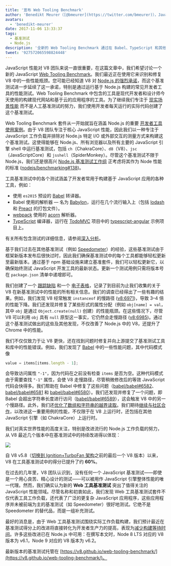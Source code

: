 ```yaml
---
title: '宣布 Web Tooling Benchmark'
author: 'Benedikt Meurer（[@bmeurer](https://twitter.com/bmeurer)），JavaScript 性能协调员'
avatars:
  - 'benedikt-meurer'
date: 2017-11-06 13:33:37
tags:
  - 基准测试
  - Node.js
description: '全新的 Web Tooling Benchmark 通过在 Babel、TypeScript 和其他实际项目中，帮助识别和修复 V8 的性能瓶颈。'
tweet: '927572065598824448'
---
```

JavaScript 性能对 V8 团队来说一直很重要，在这篇文章中，我们希望讨论一个新的 JavaScript [Web Tooling Benchmark](https://v8.github.io/web-tooling-benchmark)。我们最近正在使用它来识别和修复 V8 中的一些性能瓶颈。您可能已经知道 V8 对 [Node.js 的强烈承诺](/blog/v8-nodejs)，而这个基准测试进一步延续了这一承诺，特别是通过运行基于 Node.js 构建的常见开发者工具的性能测试。Web Tooling Benchmark 中包含的工具是现代开发者和设计师今天使用的构建现代网站和基于云的应用程序的工具。为了继续我们专注于 [现实场景性能](/blog/real-world-performance/) 而不是人工基准测试的努力，我们使用开发者每天运行的实际代码创建了这个基准测试。

<!--truncate-->
Web Tooling Benchmark 套件从一开始就旨在涵盖 Node.js 的重要 [开发者工具使用案例](https://github.com/nodejs/benchmarking/blob/master/docs/use_cases.md#web-developer-tooling)。由于 V8 团队专注于核心 JavaScript 性能，因此我们以一种专注于 JavaScript 工作负载并排除对 Node.js 特定 I/O 或外部交互的测量方式来构建这个基准测试。这使得能够在 Node.js、所有浏览器以及所有主要的 JavaScript 引擎 shell 中运行基准测试，包括 `ch`（ChakraCore）、`d8`（V8）、`jsc`（JavaScriptCore）和 `jsshell`（SpiderMonkey）。尽管这个基准测试不限于 Node.js，我们还是很高兴 [Node.js 基准测试工作组](https://github.com/nodejs/benchmarking) 正考虑将其作为 Node 性能的标准 ([nodejs/benchmarking#138](https://github.com/nodejs/benchmarking/issues/138))。

工具基准测试中的各个测试涵盖了开发者常用于构建基于 JavaScript 应用的各种工具，例如：

- 使用 `es2015` 预设的 [Babel](https://github.com/babel/babel) 转译器。
- Babel 使用的解析器 — 名为 [Babylon](https://github.com/babel/babylon)，运行在几个流行输入上（包括 [lodash](https://lodash.com/) 和 [Preact](https://github.com/developit/preact) 的打包文件）。
- [webpack](http://webpack.js.org/) 使用的 [acorn](https://github.com/ternjs/acorn) 解析器。
- [TypeScript](http://www.typescriptlang.org/) 编译器，运行在 [TodoMVC](https://github.com/tastejs/todomvc) 项目中的 [typescript-angular](https://github.com/tastejs/todomvc/tree/master/examples/typescript-angular) 示例项目上。

有关所有包含测试的详细信息，请参阅[深入分析](https://github.com/v8/web-tooling-benchmark/blob/master/docs/in-depth.md)。

基于我们过去在其他基准测试（例如 [Speedometer](http://browserbench.org/Speedometer)）的经验，这些基准测试由于框架新版本发布后很快过时，因此我们确保基准测试中的每个工具都能够轻松更新至最新版本。通过基于 npm 基础设施来建立基准套件，我们可以轻松更新它，以确保始终测试 JavaScript 开发工具的最新状态。更新一个测试用例只需将版本号在 `package.json` 清单中递增即可。

我们创建了一个 [跟踪缺陷](http://crbug.com/v8/6936) 和一个 [电子表格](https://docs.google.com/spreadsheets/d/14XseWDyiJyxY8_wXkQpc7QCKRgMrUbD65sMaNvAdwXw)，记录了到目前为止我们收集的关于 V8 在新基准测试中的性能的所有相关信息。我们的调查已经得出了一些有趣的结果。例如，我们发现 V8 经常触发 `instanceof` 的慢路径 ([v8:6971](http://crbug.com/v8/6971))，导致 3–4 倍的性能下降。我们还发现并修复了某些形式的属性分配（例如 `obj[name] = val`，其中 `obj` 是通过 `Object.create(null)` 创建）的性能瓶颈。在这些情况下，尽管 V8 可以利用 `obj` 具有 `null` 原型这一事实，它仍然会走慢路径 ([v8:6985](http://crbug.com/v8/6985))。通过这个基准测试做出的这些及其他发现，不仅改善了 Node.js 中的 V8，还提升了 Chrome 中的性能。

我们不仅仅致力于让 V8 更快，还在找到问题时修复并向上游提交了基准测试工具和库中的性能错误。例如，我们发现了 [Babel](https://github.com/babel/babel) 中的一些性能问题，其中代码模式像

```js
value = items[items.length - 1];
```

会导致访问属性 `"-1"`，因为代码在之前没有检查 `items` 是否为空。这种代码模式由于需要查找 `"-1"` 属性，会使 V8 走慢路径，尽管稍微修改后的等效 JavaScript 代码会快得多。我们帮助在 Babel 中修复了这些问题（[babel/babel#6582](https://github.com/babel/babel/pull/6582)、[babel/babel#6581](https://github.com/babel/babel/pull/6581) 和 [babel/babel#6580](https://github.com/babel/babel/pull/6580)）。我们还发现并修复了一个问题，即 Babel 会超出字符串长度进行访问（[babel/babel#6589](https://github.com/babel/babel/pull/6589)），这会触发 V8 中的另一个慢路径。此外，我们还[优化了数组和字符串的越界读取](https://twitter.com/bmeurer/status/926357262318305280)。我们期待[继续与社区合作](https://twitter.com/rauchg/status/924349334346276864)，以改进这一重要用例的性能，不仅限于在 V8 上运行时，还包括在其他 JavaScript 引擎（如 ChakraCore）上运行时。

我们对真实世界性能的高度关注，特别是改进流行的 Node.js 工作负载的努力，从 V8 最近几个版本中在基准测试中的持续改进得以体现：

![](/_img/web-tooling-benchmark/chart.svg)

自 V8 v5.8（[切换到 Ignition+TurboFan 架构](/blog/launching-ignition-and-turbofan)之前的最后一个 V8 版本）以来，V8 在工具基准测试中的得分已提升了约 **60%**。

在过去的几年里，V8 团队认识到，没有任何一个 JavaScript 基准测试——即使是一个用心良苦、精心设计的测试——可以被用作 JavaScript 引擎整体性能的唯一代理。然而，我们确实认为新的 **Web 工具基准测试** 突出了值得关注的 JavaScript 性能领域。尽管名称和初衷如此，我们发现 Web 工具基准测试套件不仅代表工具工作负载，还代表了广泛的更复杂 JavaScript 应用程序，这些应用程序并未被前端为主的基准测试（如 Speedometer）很好地测试。它绝不是 Speedometer 的替代品，而是一组补充测试。

最好的消息是，由于 Web 工具基准测试围绕实际工作负载构建，我们预计最近在基准测试得分上的改进将直接转化为开发者生产力的提高，表现为[减少构建等待时间](https://xkcd.com/303/)。许多这些改进已在 Node.js 中可用：在撰写本文时，Node 8 LTS 对应的 V8 版本为 v6.1，Node 9 对应的 V8 版本为 v6.2。

最新版本的基准测试托管在 [https://v8.github.io/web-tooling-benchmark/](https://v8.github.io/web-tooling-benchmark/)。
